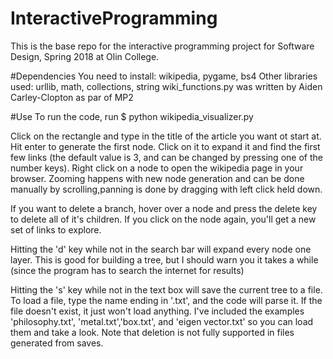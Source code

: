 # InteractiveProgramming
This is the base repo for the interactive programming project for Software Design, Spring 2018 at Olin College.

#Dependencies
You need to install: wikipedia, pygame, bs4
Other libraries used: urllib, math, collections, string
wiki_functions.py was written by Aiden Carley-Clopton as par of MP2

#Use
To run the code, run $ python wikipedia_visualizer.py

Click on the rectangle and type in the title of the article you want ot start at.
Hit enter to generate the first node. Click on it to expand it and find the first
few links (the default value is 3, and can be changed by pressing one of the number
keys). Right click on a node to open the wikipedia page in your browser. Zooming
happens with new node generation and can be done manually by scrolling,panning is
 done by dragging with left click held down.

If you want to delete a branch, hover over a node and press the delete key to delete
all of it's children. If you click on the node again, you'll get a new set of links
to explore.

Hitting the 'd' key while not in the search bar will expand every node one layer.
This is good for building a tree, but I should warn you it takes a while (since
the program has to search the internet for results)

Hitting the 's' key while not in the text box will save the current tree to a file.
To load a file, type the name ending in '.txt', and the code will parse it. If the file
doesn't exist, it just won't load anything. I've included the examples 'philosophy.txt',
'metal.txt','box.txt', and 'eigen vector.txt' so you can load them and take a look.
Note that deletion is not fully supported in files generated from saves.
